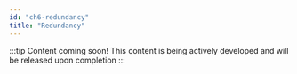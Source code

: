 ```yaml
---
id: "ch6-redundancy"
title: "Redundancy"
---
```


:::tip Content coming soon! 
This content is being actively developed and will be released upon completion
::: 